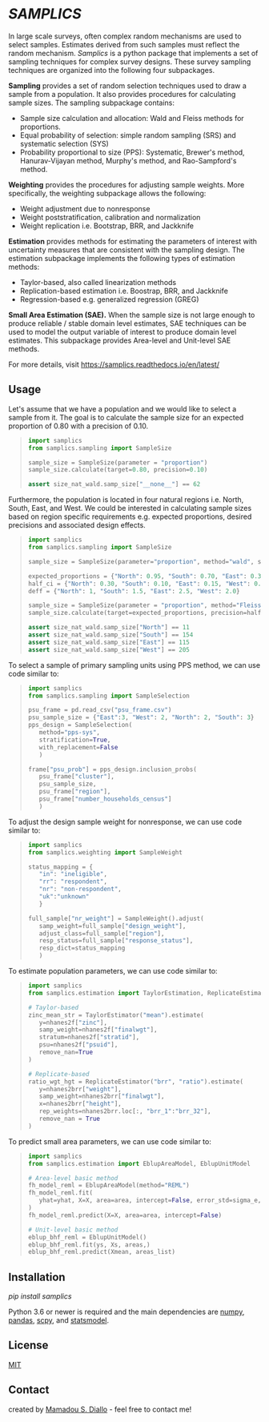 # _SAMPLICS_

<!-- .. image:: https://travis-ci.com/survey-methods/samplics.svg?token=WwRayqkQBt1W4ihyTzvw&branch=master
  :target: https://travis-ci.com/survey-methods/samplics

.. image:: https://codecov.io/gh/survey-methods/samplics/branch/master/graph/badge.svg?token=7C0LBB5N8Y
  :target: https://codecov.io/gh/survey-methods/samplics

.. image:: https://readthedocs.org/projects/samplics/badge/?version=latest
  :target: https://samplics.readthedocs.io/en/latest/?badge=latest
  :alt: Documentation Status -->

In large scale surveys, often complex random mechanisms are used to select
samples. Estimates derived from such samples must reflect the random
mechanism. _Samplics_ is a python package that implements a set of
sampling techniques for complex survey designs. These survey sampling techniques are organized into the following four subpackages.

**Sampling** provides a set of random selection techniques used to draw a sample from a population. It also provides procedures for calculating sample sizes. The sampling subpackage contains:

- Sample size calculation and allocation: Wald and Fleiss methods for proportions.
- Equal probability of selection: simple random sampling (SRS) and systematic selection (SYS)
- Probability proportional to size (PPS): Systematic, Brewer's method, Hanurav-Vijayan method, Murphy's method, and Rao-Sampford's method.

**Weighting** provides the procedures for adjusting sample weights. More specifically, the weighting subpackage allows the following:

- Weight adjustment due to nonresponse
- Weight poststratification, calibration and normalization
- Weight replication i.e. Bootstrap, BRR, and Jackknife

**Estimation** provides methods for estimating the parameters of interest with uncertainty measures that are consistent with the sampling design. The estimation subpackage implements the following types of estimation methods:

- Taylor-based, also called linearization methods
- Replication-based estimation i.e. Boostrap, BRR, and Jackknife
- Regression-based e.g. generalized regression (GREG)

**Small Area Estimation (SAE).** When the sample size is not large enough to produce reliable / stable domain level estimates, SAE techniques can be used to model the output variable of interest to produce domain level estimates. This subpackage provides Area-level and Unit-level SAE methods.

For more details, visit https://samplics.readthedocs.io/en/latest/

## Usage

Let's assume that we have a population and we would like to select a sample from it. The goal is to calculate the sample size for an expected proportion of 0.80 with a precision of 0.10.

> ```python
> import samplics
> from samplics.sampling import SampleSize
>
> sample_size = SampleSize(parameter = "proportion")
> sample_size.calculate(target=0.80, precision=0.10)
>
> assert size_nat_wald.samp_size["__none__"] == 62
> ```

Furthermore, the population is located in four natural regions i.e. North, South, East, and West. We could be interested in calculating sample sizes based on region specific requirements e.g. expected proportions, desired precisions and associated design effects.

> ```python
> import samplics
> from samplics.sampling import SampleSize
>
> sample_size = SampleSize(parameter="proportion", method="wald", stratification=True)
>
> expected_proportions = {"North": 0.95, "South": 0.70, "East": 0.30, "West": 0.50}
> half_ci = {"North": 0.30, "South": 0.10, "East": 0.15, "West": 0.10}
> deff = {"North": 1, "South": 1.5, "East": 2.5, "West": 2.0}
>
> sample_size = SampleSize(parameter = "proportion", method="Fleiss", stratification=True)
> sample_size.calculate(target=expected_proportions, precision=half_ci, deff=deff)
>
> assert size_nat_wald.samp_size["North"] == 11
> assert size_nat_wald.samp_size["South"] == 154
> assert size_nat_wald.samp_size["East"] == 115
> assert size_nat_wald.samp_size["West"] == 205
> ```

To select a sample of primary sampling units using PPS method,
we can use code similar to:

> ```python
> import samplics
> from samplics.sampling import SampleSelection
>
> psu_frame = pd.read_csv("psu_frame.csv")
> psu_sample_size = {"East":3, "West": 2, "North": 2, "South": 3}
> pps_design = SampleSelection(
>    method="pps-sys",
>    stratification=True,
>    with_replacement=False
>    )
>
> frame["psu_prob"] = pps_design.inclusion_probs(
>    psu_frame["cluster"],
>    psu_sample_size,
>    psu_frame["region"],
>    psu_frame["number_households_census"]
>    )
> ```

To adjust the design sample weight for nonresponse,
we can use code similar to:

> ```python
> import samplics
> from samplics.weighting import SampleWeight
>
> status_mapping = {
>    "in": "ineligible",
>    "rr": "respondent",
>    "nr": "non-respondent",
>    "uk":"unknown"
>    }
>
> full_sample["nr_weight"] = SampleWeight().adjust(
>    samp_weight=full_sample["design_weight"],
>    adjust_class=full_sample["region"],
>    resp_status=full_sample["response_status"],
>    resp_dict=status_mapping
>    )
> ```

To estimate population parameters, we can use code similar to:

> ```python
> import samplics
> from samplics.estimation import TaylorEstimation, ReplicateEstimator
>
> # Taylor-based
> zinc_mean_str = TaylorEstimator("mean").estimate(
>    y=nhanes2f["zinc"],
>    samp_weight=nhanes2f["finalwgt"],
>    stratum=nhanes2f["stratid"],
>    psu=nhanes2f["psuid"],
>    remove_nan=True
> )
>
> # Replicate-based
> ratio_wgt_hgt = ReplicateEstimator("brr", "ratio").estimate(
>    y=nhanes2brr["weight"],
>    samp_weight=nhanes2brr["finalwgt"],
>    x=nhanes2brr["height"],
>    rep_weights=nhanes2brr.loc[:, "brr_1":"brr_32"],
>    remove_nan = True
> )
> ```

To predict small area parameters, we can use code similar to:

> ```python
> import samplics
> from samplics.estimation import EblupAreaModel, EblupUnitModel
>
> # Area-level basic method
> fh_model_reml = EblupAreaModel(method="REML")
> fh_model_reml.fit(
>    yhat=yhat, X=X, area=area, intercept=False, error_std=sigma_e, tol=1e-4,
> )
> fh_model_reml.predict(X=X, area=area, intercept=False)
>
> # Unit-level basic method
> eblup_bhf_reml = EblupUnitModel()
> eblup_bhf_reml.fit(ys, Xs, areas,)
> eblup_bhf_reml.predict(Xmean, areas_list)
> ```

## Installation

_pip install samplics_

Python 3.6 or newer is required and the main dependencies are [numpy](https://numpy.org), [pandas](https://pandas.pydata.org), [scpy](https://www.scipy.org), and [statsmodel](https://www.statsmodels.org/stable/index.h.tml).

## License

[MIT](https://github.com/survey-methods/samplics/blob/master/license.txt)

## Contact

created by [Mamadou S. Diallo](https://twitter.com/MamadouSDiallo) - feel free to contact me!

